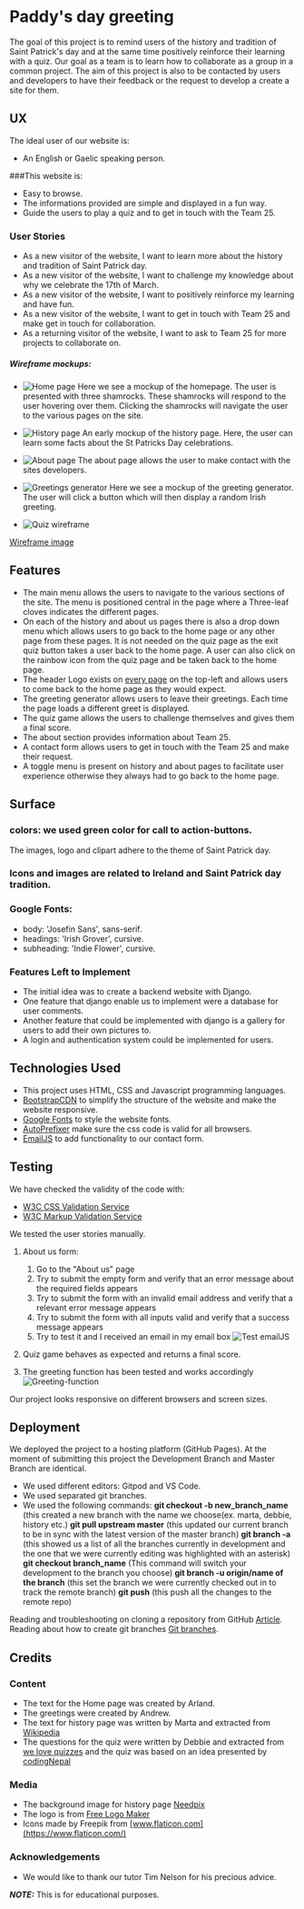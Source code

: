 # Paddy's day greeting

The goal of this project is to remind users of the history and tradition of Saint Patrick's day and at the same time positively reinforce their learning with a quiz. Our goal as a team is to learn how to collaborate as a group in a common project. The aim of this project is also to be contacted by users and developers to have their feedback or the request to develop a create a site for them.

## UX

The ideal user of our website is:

- An English or Gaelic speaking person.

###This website is:
- Easy to browse.
- The informations provided are simple and displayed in a fun way.
- Guide the users to play a quiz and to get in touch with the Team 25.

### User Stories

- As a new visitor of the website, I want to learn more about the history and tradition of Saint Patrick day.
- As a new visitor of the website, I want to challenge my knowledge about why we celebrate the 17th of March.
- As a new visitor of the website, I want to positively reinforce my learning and have fun.
- As a new visitor of the website, I want to get in touch with Team 25 and make get in touch for collaboration.
- As a returning visitor of the website, I want to ask to Team 25 for more projects to collaborate on.

##### Wireframe mockups:

- ![Home page](assets/wireframes/homepage.png)
Here we see a mockup of the homepage. The user is presented with three shamrocks. These shamrocks will respond to the user hovering over them. Clicking the shamrocks will navigate the user to the various pages on the site.

- ![History page](assets/wireframes/history.png)
An early mockup of the history page. Here, the user can learn some facts about the St Patricks Day celebrations.

- ![About page](assets/wireframes/about.png)
The about page allows the user to make contact with the sites developers.

- ![Greetings generator](assets/wireframes/greetings.png)
Here we see a mockup of the greeting generator. The user will click a button which will then display a random Irish greeting.

- ![Quiz wireframe](assets/wireframs/quizwireframe.png)

[Wireframe image](assets/img/wireframe.png) 

## Features
* The main menu allows the users to navigate to the various sections of the site. The menu is positioned central in the page where a Three-leaf cloves indicates the different pages. 
* On each of the history and about us pages there is also a drop down menu which allows users to go back
to the home page or any other page from these pages.  It is not needed on the quiz page as the exit quiz
button takes a user back to the home page.  A user can also click on the rainbow icon from the quiz page
and be taken back to the home page.
* The header Logo exists on [every page](../index.html) on the top-left and allows users to come back to the home page as they would expect.
* The greeting generator allows users to leave their greetings. Each time the page loads a different greet is displayed.
* The quiz game allows the users to challenge themselves and gives them a final score.
* The about section provides information about Team 25.
* A contact form allows users to get in touch with the Team 25 and make their request.
* A toggle menu is present on history and about pages to facilitate user experience otherwise they always had to go back to the home page.

## Surface 
### colors: we used green color for call to action-buttons.
The images, logo and clipart adhere to the theme of Saint Patrick day.
### Icons and images are related to Ireland and Saint Patrick day tradition.
### Google Fonts:
- body: 'Josefin Sans', sans-serif.
- headings: 'Irish Grover', cursive.
- subheading: 'Indie Flower', cursive.

### Features Left to Implement
- The initial idea was to create a backend website with Django.
- One feature that django enable us to implement were a database for user comments.
- Another feature that could be implemented with django is a gallery for users to add their own pictures to.
- A login and authentication system could be implemented for users.

## Technologies Used

- This project uses HTML, CSS and Javascript programming languages.
- [BootstrapCDN](https://www.bootstrapcdn.com/) to simplify the structure of the website and make the website responsive.
- [Google Fonts](https://fonts.google.com/) to style the website fonts.
- [AutoPrefixer](https://autoprefixer.github.io/) make sure the css code is valid for all browsers.
- [EmailJS](https://www.emailjs.com/docs/sdk/installation/) to add functionality to our contact form.


## Testing

We have checked the validity of the code with: 
- [W3C CSS Validation Service](https://jigsaw.w3.org/css-validator/)
- [W3C Markup Validation Service](https://validator.w3.org/)

We tested the user stories manually. 

1. About us form:
    1. Go to the "About us" page
    2. Try to submit the empty form and verify that an error message about the required fields appears
    3. Try to submit the form with an invalid email address and verify that a relevant error message appears
    4. Try to submit the form with all inputs valid and verify that a success message appears
    5. Try to test it and I received an email in my email box ![Test emailJS](../img/test-email.png)

2. Quiz game behaves as expected and returns a final score.
3. The greeting function has been tested and works accordingly ![Greeting-function](https://github.com/CI-Hackathon-Team25/st-patricks-day-project/assets/img/greeting-function-prototype.png) 

Our project looks responsive on different browsers and screen sizes.

## Deployment

We deployed the project to a hosting platform (GitHub Pages).
At the moment of submitting this project the Development Branch and Master Branch are identical. 

- We used different editors: Gitpod and VS Code.
- We used separated git branches.
- We used the following commands: **git checkout -b new_branch_name** (this created a new branch with the name we choose(ex. marta, debbie, history etc.) **git pull upstream master** (this updated our current branch to be in sync with the latest version of the master branch)
**git branch -a** (this showed us a list of all the branches currently in development and the one that we were currently editing was highlighted with an asterisk) **git checkout branch_name** (This command will switch your development to the branch you choose)
**git branch -u origin/name of the branch** (this set the branch we were currently checked out in to track the remote branch)
**git push** (this push all the changes to the remote repo)

Reading and troubleshooting on cloning a repository from GitHub [Article](https://help.github.com/en/articles/cloning-a-repository).
Reading about how to create git branches [Git branches](https://learngitbranching.js.org).

## Credits

### Content
- The text for the Home page was created by Arland.
- The greetings were created by Andrew.
- The text for history page was written by Marta and extracted from [Wikipedia](https://en.wikipedia.org/wiki/Saint_Patrick%27s_Day)
- The questions for the quiz were written by Debbie and extracted from [we love quizzes](https://www.welovequizzes.com/st-patricks-day-quiz-questions-and-answers/) and the quiz was based on an idea presented by [codingNepal](https://www.codingnepalweb.com/)

### Media

- The background image for history page [Needpix](https://www.needpix.com/photo/download/1861386/storytelling-story-telling-tale-storyteller-fantasy-imagination-literature-kids)
- The logo is from [Free Logo Maker](https://logomakr.com/6FZRHv)
- Icons made by Freepik from [www.flaticon.com](https://www.flaticon.com/)

### Acknowledgements
- We would like to thank our tutor Tim Nelson for his precious advice.

**_NOTE:_** This is for educational purposes.